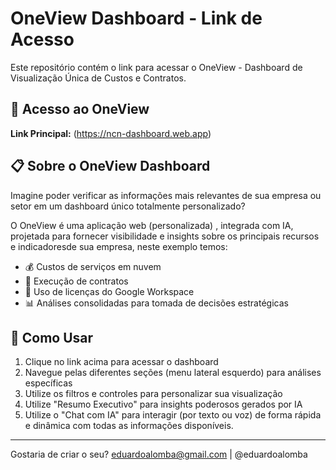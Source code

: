 # OneView Dashboard - Link de Acesso

Este repositório contém o link para acessar o OneView - Dashboard de Visualização Única de Custos e Contratos.

## 🔗 Acesso ao OneView

**Link Principal:** (https://ncn-dashboard.web.app)

## 📋 Sobre o OneView Dashboard

Imagine poder verificar as informações mais relevantes de sua empresa ou setor em um dashboard único totalmente personalizado? 

O OneView é uma aplicação web (personalizada) , integrada com IA, projetada para fornecer visibilidade e insights sobre os principais recursos e indicadoresde sua empresa, neste exemplo temos:

- 💰 Custos de serviços em nuvem
- 📄 Execução de contratos
- 👥 Uso de licenças do Google Workspace
- 📊 Análises consolidadas para tomada de decisões estratégicas

## 🚀 Como Usar

1. Clique no link acima para acessar o dashboard
2. Navegue pelas diferentes seções (menu lateral esquerdo) para análises específicas
3. Utilize os filtros e controles para personalizar sua visualização
4. Utilize "Resumo Executivo" para insights poderosos gerados por IA
5. Utilize o "Chat com IA" para interagir (por texto ou voz) de forma rápida e dinâmica com todas as informações disponíveis.

---
Gostaria de criar o seu? eduardoalomba@gmail.com | @eduardoalomba
